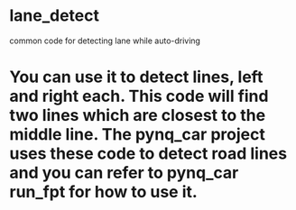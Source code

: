 # lane_detect
common code for detecting lane while auto-driving

# You can use it to detect lines, left and right each. This code will find two lines which are closest to the middle line. The pynq_car project uses these code to detect road lines and you can refer to pynq_car run_fpt for how to use it.
